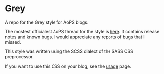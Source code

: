 Grey
====

A repo for the Grey style for AoPS blogs.

The mostest officialest AoPS thread for the style is [here](http://www.artofproblemsolving.com/Forum/viewtopic.php?f=624&t=583927). It contains release notes and known bugs. I would appreciate any reports of bugs that I missed.

This style was written using the SCSS dialect of the SASS CSS preprocessor.

If you want to use this CSS on your blog, see the [usage](/usage.md) page.

